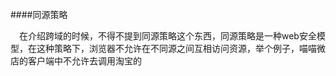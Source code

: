 ####同源策略

&emsp;在介绍跨域的时候，不得不提到同源策略这个东西，同源策略是一种web安全模型，在这种策略下，浏览器不允许在不同源之间互相访问资源，举个例子，喵喵微店的客户端中不允许去调用淘宝的
